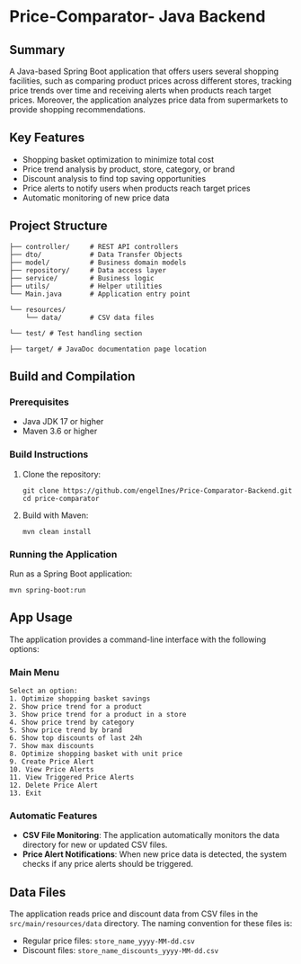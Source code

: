# Price-Comparator- Java Backend

## Summary

A Java-based Spring Boot application that offers users several shopping facilities, such as comparing product prices across different stores, tracking price trends over time and receiving alerts when products reach target prices. Moreover, the application analyzes price data from supermarkets to provide shopping recommendations.

## Key Features

- Shopping basket optimization to minimize total cost
- Price trend analysis by product, store, category, or brand
- Discount analysis to find top saving opportunities
- Price alerts to notify users when products reach target prices
- Automatic monitoring of new price data

## Project Structure

```
├── controller/     # REST API controllers
├── dto/            # Data Transfer Objects
├── model/          # Business domain models
├── repository/     # Data access layer
├── service/        # Business logic
├── utils/          # Helper utilities
└── Main.java       # Application entry point

└── resources/
    └── data/       # CSV data files

└── test/ # Test handling section

├── target/ # JavaDoc documentation page location

```

## Build and Compilation

### Prerequisites

- Java JDK 17 or higher
- Maven 3.6 or higher

### Build Instructions

1. Clone the repository:

   ```
   git clone https://github.com/engelInes/Price-Comparator-Backend.git
   cd price-comparator
   ```

2. Build with Maven:
   ```
   mvn clean install
   ```

### Running the Application

Run as a Spring Boot application:

```
mvn spring-boot:run
```

## App Usage

The application provides a command-line interface with the following options:

### Main Menu

```
Select an option:
1. Optimize shopping basket savings
2. Show price trend for a product
3. Show price trend for a product in a store
4. Show price trend by category
5. Show price trend by brand
6. Show top discounts of last 24h
7. Show max discounts
8. Optimize shopping basket with unit price
9. Create Price Alert
10. View Price Alerts
11. View Triggered Price Alerts
12. Delete Price Alert
13. Exit
```

### Automatic Features

- **CSV File Monitoring**: The application automatically monitors the data directory for new or updated CSV files.
- **Price Alert Notifications**: When new price data is detected, the system checks if any price alerts should be triggered.

## Data Files

The application reads price and discount data from CSV files in the `src/main/resources/data` directory. The naming convention for these files is:

- Regular price files: `store_name_yyyy-MM-dd.csv`
- Discount files: `store_name_discounts_yyyy-MM-dd.csv`
